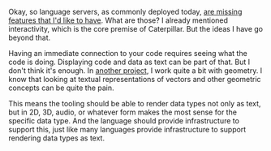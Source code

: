 Okay, so language servers, as commonly deployed today,
[are missing features that I'd like to have](/daily/2024-09-15). What are those?
I already mentioned interactivity, which is the core premise of Caterpillar. But
the ideas I have go beyond that.

Having an immediate connection to your code requires seeing what the code is
doing. Displaying code and data as text can be part of that. But I don't think
it's enough. In [another project][Fornjot], I work quite a bit with geometry. I
know that looking at textual representations of vectors and other geometric
concepts can be quite the pain.

This means the tooling should be able to render data types not only as text, but
in 2D, 3D, audio, or whatever form makes the most sense for the specific data
type. And the language should provide infrastructure to support this, just like
many languages provide infrastructure to support rendering data types as text.

[Fornjot]: https://github.com/hannobraun/fornjot
